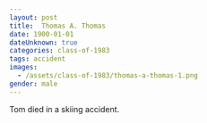 ```yaml
---
layout: post
title:  Thomas A. Thomas
date: 1900-01-01
dateUnknown: true
categories: class-of-1983
tags: accident
images:
  - /assets/class-of-1983/thomas-a-thomas-1.png
gender: male
---
```

Tom died in a skiing accident.
